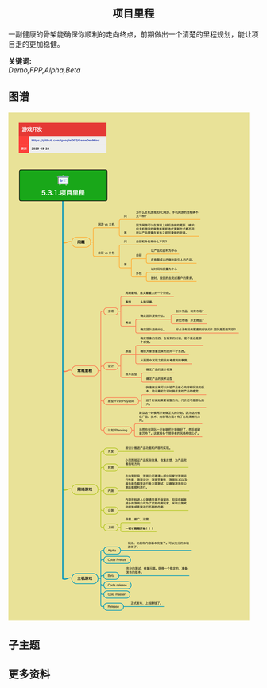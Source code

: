 <h2 align="center">项目里程</h2>
<p>
一副健康的骨架能确保你顺利的走向终点，前期做出一个清楚的里程规划，能让项目走的更加稳健。
</p>

**关键词:**<br/>
*Demo,FPP,Alpha,Beta*

## 图谱
![图片加载中...](../../exports/5.3.1.项目里程.png?raw=true)

## 子主题

## 更多资料